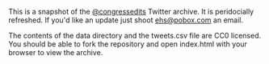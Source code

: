 This is a snapshot of the [@congressedits](http://twitter.com/congressedits)
Twitter archive. It is peridocially refreshed. If you'd like an update just shoot ehs@pobox.com an email. 

The contents of the data directory and the tweets.csv file are CC0 licensed.
You should be able to fork the repository and open index.html with your 
browser to view the archive.
